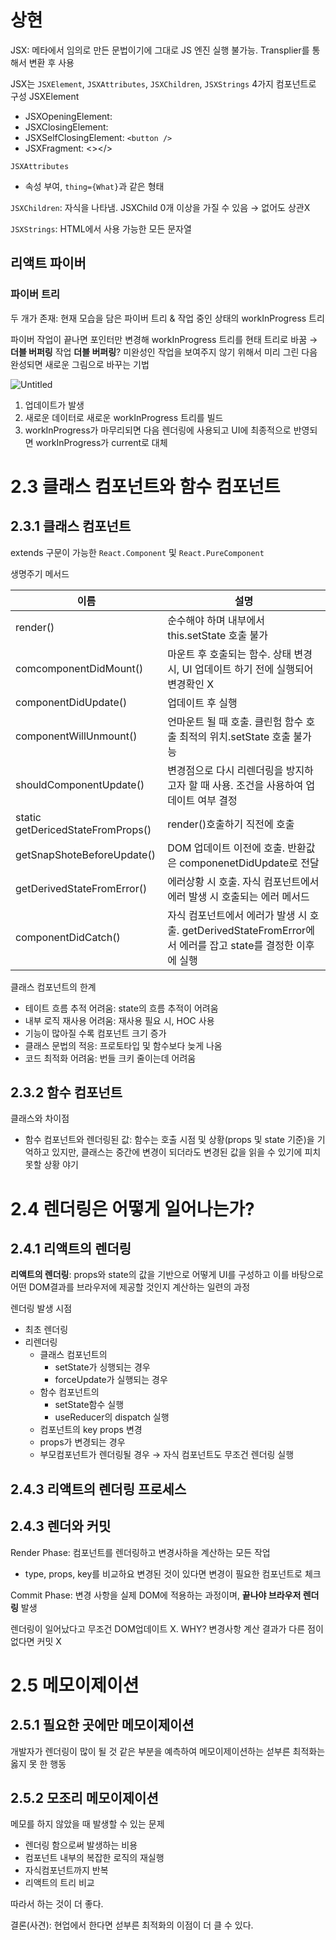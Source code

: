 # 상현

JSX: 메타에서 임의로 만든 문법이기에 그대로 JS 엔진 실행 불가능. Transplier를 통해서 변환 후 사용

JSX는 `JSXElement`, `JSXAttributes`, `JSXChildren`, `JSXStrings` 4가지 컴포넌트로 구성
JSXElement

- JSXOpeningElement: <div>
- JSXClosingElement: </div>
- JSXSelfClosingElement: `<button />`
- JSXFragment: <></>

`JSXAttributes`

- 속성 부여, `thing={What}`과 같은 형태

`JSXChildren`: 자식을 나타냄. JSXChild 0개 이상을 가질 수 있음 → 없어도 상관X

`JSXStrings`: HTML에서 사용 가능한 모든 문자열

## 리액트 파이버

### 파이버 트리

두 개가 존재: 현재 모습을 담은 파이버 트리 & 작업 중인 상태의 workInProgress 트리

파이버 작업이 끝나면 포인터만 변경해 workInProgress 트리를 현태 트리로 바꿈 → **더블 버퍼링** 작업
**더블 버퍼링**? 미완성인 작업을 보여주지 않기 위해서 미리 그린 다음 완성되면 새로운 그림으로 바꾸는 기법

![Untitled](https://assets-global.website-files.com/5d2dd7e1b4a76d8b803ac1aa/5f604fd80b9cb018d27eeda5_UsoMdBUqB9kLNWjrraBggD3QUb-fuTlKw_u6h_vBx5OnMHZnxTYUQcaoZa_nP9fwCA1nWLEvAnAnlwjMDg2io4z7DPJ5LA8K7qSwTs4_rBJHVuZQrEX-TZOzzOPyhN7FEncG91vy.png)

1. 업데이트가 발생
2. 새로운 데이터로 새로운 workInProgress 트리를 빌드
3. workInProgress가 마무리되면 다음 렌더링에 사용되고 UI에 최종적으로 반영되면 workInProgress가 current로 대체

# 2.3 클래스 컴포넌트와 함수 컴포넌트

## 2.3.1 클래스 컴포넌트

extends 구문이 가능한 `React.Component` 및 `React.PureComponent`

생명주기 메서드

|이름 | 설명|
| ---- | ---- |
|render() | 순수해야 하며 내부에서 this.setState 호출 불가 |
| comcomponentDidMount()| 마운트 후 호출되는 함수. 상태 변경 시, UI 업데이트 하기 전에 실행되어 변경확인 X|
| componentDidUpdate()| 업데이트 후 실행|
| componentWillUnmount()| 언마운트 될 때 호출. 클린험 함수 호출 최적의 위치.setState 호출 불가능|
| shouldComponentUpdate()| 변경점으로 다시 리렌더링을 방지하고자 할 때 사용. 조건을 사용하여 업데이트 여부 결정 |
| static getDericedStateFromProps()| render()호출하기 직전에 호출|
| getSnapShoteBeforeUpdate()| DOM 업데이트 이전에 호출. 반환값은 componenetDidUpdate로 전달|
| getDerivedStateFromError()| 에러상황 시 호출. 자식 컴포넌트에서 에러 발생 시 호출되는 에러 메서드|
| componentDidCatch()| 자식 컴포넌트에서 에러가 발생 시 호출.  getDerivedStateFromError에서 에러를 잡고 state를 결정한 이후에 실행 |

클래스 컴포넌트의 한계

- 테이트 흐름 추적 어려움: state의 흐름 추적이 어려움
- 내부 로직 재사용 어려움: 재사용 필요 시, HOC 사용
- 기능이 많아질 수록 컴포넌트 크기 증가
- 클래스 문법의 적응: 프로토타입 및 함수보다 늦게 나옴
- 코드 최적화 어려움: 번들 크키 줄이는데 어려움

## 2.3.2 함수 컴포넌트

클래스와 차이점

- 함수 컴포넌트와 렌더링된 값: 함수는 호출 시점 및 상황(props 및 state 기준)을 기억하고 있지만, 클래스는 중간에 변경이 되더라도 변경된 값을 읽을 수 있기에 피치 못할 상황 야기

# 2.4 렌더링은 어떻게 일어나는가?

## 2.4.1 리액트의 렌더링

**리액트의 렌더링**: props와 state의 값을 기반으로 어떻게 UI를 구성하고 이를 바탕으로 어떤 DOM결과를 브라우저에 제공할 것인지 계산하는 일련의 과정

렌더링 발생 시점

- 최초 렌더링
- 리렌더링
  - 클래스 컴포넌트의
    - setState가 싱행되는 경우
    - forceUpdate가 실행되는 경우
  - 함수 컴포넌트의
    - setState함수 실행
    - useReducer의 dispatch 실행
  - 컴포넌트의 key props 변경
  - props가 변경되는 경우
  - 부모컴포넌트가 렌더링될 경우 → 자식 컴포넌트도 무조건 렌더링 실행

## 2.4.3 리액트의 렌더링 프로세스

## 2.4.3 렌더와 커밋

Render Phase: 컴포넌트를 렌더링하고 변경사하을 계산하는 모든 작업

- type, props, key를 비교하요 변경된 것이 있다면 변경이 필요한 컴포넌트로 체크

Commit Phase: 변경 사항을 실제 DOM에 적용하는 과정이며, **끝나야 브라우저 렌더링** 발생

렌더링이 일어났다고 무조건 DOM업데이트 X. WHY? 변경사항 계산 결과가 다른 점이 없다면 커밋 X

# 2.5 메모이제이션

## 2.5.1 필요한 곳에만 메모이제이션

개발자가 렌더링이 많이 될 것 같은 부분을 예측하여 메모이제이션하는 섣부른 최적화는 옳지 못 한 행동

## 2.5.2 모조리 메모이제이션

메모를 하지 않았을 때 발생할 수 있는 문제

- 렌더링 함으로써 발생하는 비용
- 컴포넌트 내부의 복잡한 로직의 재실행
- 자식컴포넌트까지 반복
- 리액트의 트리 비교

따라서 하는 것이 더 좋다.

결론(사견): 현업에서 한다면 섣부른 최적화의 이점이 더 클 수 있다.
